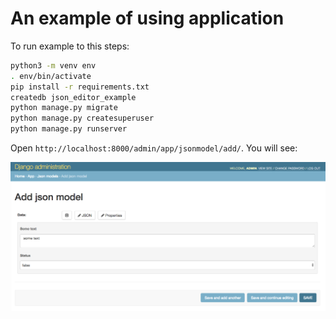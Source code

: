 # An example of using application

To run example to this steps:

```bash
python3 -m venv env
. env/bin/activate
pip install -r requirements.txt
createdb json_editor_example
python manage.py migrate
python manage.py createsuperuser
python manage.py runserver
```

Open `http://localhost:8000/admin/app/jsonmodel/add/`. You will see:

![Example](example.png)

